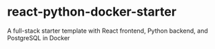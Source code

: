 # react-python-docker-starter
A full-stack starter template with React frontend, Python backend, and PostgreSQL in Docker
